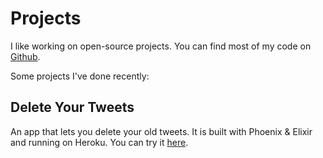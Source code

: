 # Projects

I like working on open-source projects. You can find most of my code on [Github](https://github.com/vsmart).

Some projects I've done recently:

## Delete Your Tweets

An app that lets you delete your old tweets. It is built with Phoenix & Elixir and running on Heroku. You can try it [here](https://delete-your-tweets.franka.tech).
